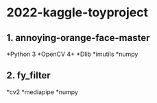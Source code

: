 # 2022-kaggle-toyproject
 
## 1. annoying-orange-face-master
*Python 3
*OpenCV 4+
*Dlib
*imutils
*numpy

## 2. fy_filter
*cv2
*mediapipe
*numpy
